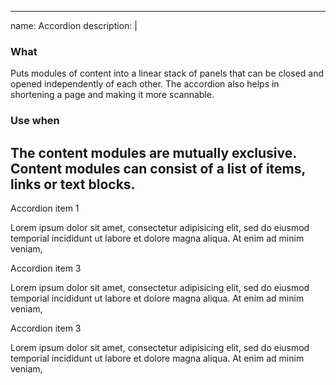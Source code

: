 
---
name: Accordion
description: |
  ### What
  Puts modules of content into a linear stack of panels that can be closed and opened independently of each other. The accordion also helps in shortening a page and making it more scannable.
  
  ### Use when
  The content modules are mutually exclusive. Content modules can consist of a list of items, links or text blocks.
---
<!-- Accordion-->
<div class="ui-accordion">
  <div class="accordion__header">Accordion item 1</div>
  <div class="accordion__content">
    <p>Lorem ipsum dolor sit amet, consectetur adipisicing elit, sed do eiusmod temporial incididunt ut labore et dolore magna aliqua. At enim ad minim veniam,</p>
  </div>
  <div class="accordion__header">Accordion item 3</div>
  <div class="accordion__content">
    <p>Lorem ipsum dolor sit amet, consectetur adipisicing elit, sed do eiusmod temporial incididunt ut labore et dolore magna aliqua. At enim ad minim veniam,</p>
  </div>
  <div class="accordion__header">Accordion item 3</div>
  <div class="accordion__content">
    <p>Lorem ipsum dolor sit amet, consectetur adipisicing elit, sed do eiusmod temporial incididunt ut labore et dolore magna aliqua. At enim ad minim veniam,</p>
  </div>
</div>